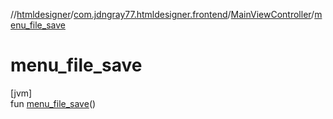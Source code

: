 //[htmldesigner](../../../index.md)/[com.jdngray77.htmldesigner.frontend](../index.md)/[MainViewController](index.md)/[menu_file_save](menu_file_save.md)

# menu_file_save

[jvm]\
fun [menu_file_save](menu_file_save.md)()
